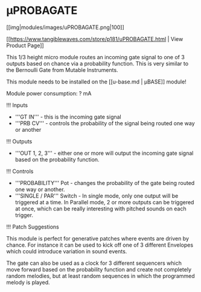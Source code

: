 # µPROBAGATE
[[img|modules/images/uPROBAGATE.png|100]]

[[https://www.tangiblewaves.com/store/p181/uPROBAGATE.html  | View Product Page]]

This 1/3 height  micro module routes an incoming gate signal to one of 3 outputs based on chance via a probability function. This is very similar to the Bernoulli Gate from Mutable Instruments.

This module needs to be installed on the [[u-base.md | µBASE]] module!

Module power consumption: ? mA

!!! Inputs

* '''GT IN''' - this is the incoming gate signal
* '''PRB CV''' - controls the probability of the signal being routed one way or another

!!! Outputs

* '''OUT 1, 2, 3''' - either one or more will output the incoming gate signal based on the probability function.

!!! Controls

* '''PROBABILITY''' Pot - changes the probability of the gate being routed one way or another.
* '''SINGLE / PAR''' Switch - In single mode, only one output will be triggered at a time. In Parallel mode,  2 or more outputs can be triggered at once, which can be really interesting with pitched sounds on each trigger.

!!! Patch Suggestions

This module is perfect for generative patches where events are driven by chance. For instance it can be used to kick off one of 3 different Envelopes which could introduce variation in sound events.

The gate can also be used as a clock for 3 different sequencers which move forward based on the probability function and create not completely random melodies, but at least random sequences in which the programmed melody is played.
